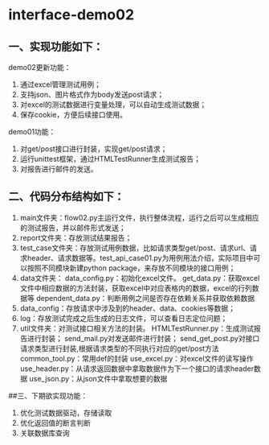 # interface-demo02

## 一、实现功能如下：
demo02更新功能：
1. 通过excel管理测试用例；
2. 支持json、图片格式作为body发送post请求；
3. 对excel的测试数据进行变量处理，可以自动生成测试数据；
4. 保存cookie，方便后续接口使用。

demo01功能：
1. 对get/post接口进行封装，实现get/post请求；
2. 运行unittest框架，通过HTMLTestRunner生成测试报告；
3. 对报告进行邮件的发送。

## 二、代码分布结构如下：
    
1. main文件夹：flow02.py主运行文件，执行整体流程，运行之后可以生成相应的测试报告，并以邮件形式发送；  
2. report文件夹：存放测试结果报告；
3. test_case文件夹：存放测试用例数据，比如请求类型get/post、请求url、请求header、请求数据等。test_api_case01.py为用例用法介绍，实际项目中可以按照不同模块新建python package，来存放不同模块的接口用例；
4. data文件夹：
    data_config.py：初始化excel文件。
    get_data.py：获取excel文件中相应数据的方法封装，获取excel中对应表格内的数据，excel的行列数据等
    dependent_data.py：判断用例之间是否存在依赖关系并获取依赖数据
5. data_config：存放请求中涉及到的header、data、cookies等数据；
6. log：存放测试完成之后生成的日志文件，可以查看日志定位问题；
7. util文件夹：对测试接口相关方法的封装。
    HTMLTestRunner.py：生成测试报告进行封装；
    send_mail.py对发送邮件进行封装；
    send_get_post.py对接口请求类型进行封装,根据请求类型的不同执行对应的get/post方法
    common_tool.py：常用def的封装
    use_excel.py：对excel文件的读写操作
    use_header.py：从请求返回数据中拿取数据作为下一个接口的请求header数据
    use_json.py：从json文件中拿取想要的数据

##三、下期欲实现功能：
1. 优化测试数据驱动，存储读取
2. 优化返回值的断言判断
3. 关联数据库查询
